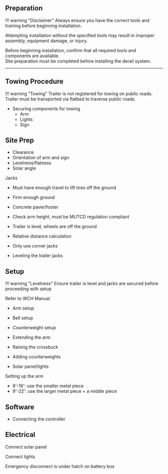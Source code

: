 ## Preparation

!!! warning "Disclaimer"
    Always ensure you have the correct tools and training before beginning installation.  

Attempting installation without the specified tools may result in improper assembly, equipment damage, or injury.  

Before beginning installation, confirm that all required tools and components are available.  
Site preparation must be completed before installing the derail system.  

---

## Towing Procedure

!!! warning "Towing"
    Trailer is not registered for towing on public roads. Trailer must be transported via flatbed to traverse public roads.
    
- Securing components for towing
   - Arm
   - Lights
   - Sign

## Site Prep

- Clearance
- Orientation of arm and sign
- Levelness/flatness
- Solar angle

Jacks
- Must have enough travel to lift tires off the ground
- Firm enough ground
- Concrete paver/footer
- Check arm height, must be MUTCD regulation compliant
- Trailer is level, wheels are off the ground
- Relative distance calculation
- Only use corner jacks

- Leveling the trailer jacks

## Setup

!!! warning "Levelness"
    Ensure trailer is level and jacks are secured before proceeding with setup

Refer to WCH Manual
- Arm setup
- Bell setup
- Counterweight setup

- Extending the arm
- Raising the crossbuck
- Adding counterweights
- Solar panel/lights

Setting up the arm
- 8'-16': use the smaller metal piece
- 9'-22': use the larger metal piece + a middle piece

## Software

- Connecting the controller

## Electrical

Connect solar panel

Connect lights

Emergency disconnect is under hatch on battery box
